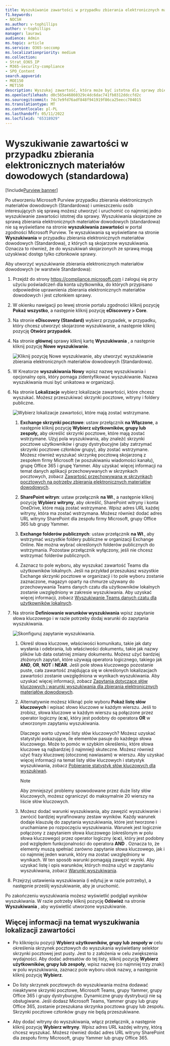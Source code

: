 ```yaml
---
title: Wyszukiwanie zawartości w przypadku zbierania elektronicznych materiałów dowodowych (standardowa)
f1.keywords:
- NOCSH
ms.author: v-tophillips
author: v-tophillips
manager: laurawi
audience: Admin
ms.topic: article
ms.service: O365-seccomp
ms.localizationpriority: medium
ms.collection:
- Strat_O365_IP
- M365-security-compliance
- SPO_Content
search.appverid:
- MOE150
- MET150
description: Wyszukaj zawartość, która może być istotna dla sprawy zbierania elektronicznych materiałów dowodowych (standardowa).
ms.openlocfilehash: d0c565e46860329c4dc6dac741fb0312ddccfd2c
ms.sourcegitcommit: 7dc7e9fd76adf848f941919f86ca25eecc704015
ms.translationtype: MT
ms.contentlocale: pl-PL
ms.lasthandoff: 05/11/2022
ms.locfileid: "65318929"
---
```

# <a name="search-for-content-in-a-ediscovery-standard-case"></a>Wyszukiwanie zawartości w przypadku zbierania elektronicznych materiałów dowodowych (standardowa)

[!include[Purview banner](../includes/purview-rebrand-banner.md)]

Po utworzeniu Microsoft Purview przypadku zbierania elektronicznych materiałów dowodowych (Standardowa) i umieszczeniu osób interesujących się sprawą możesz utworzyć i uruchomić co najmniej jedno wyszukiwanie zawartości istotnej dla sprawy. Wyszukiwania skojarzone ze sprawą zbierania elektronicznych materiałów dowodowych (standardowa) nie są wyświetlane na stronie **wyszukiwania zawartości** w portal zgodności Microsoft Purview. Te wyszukiwania są wyświetlane na stronie **Wyszukiwania** w przypadku zbierania elektronicznych materiałów dowodowych (Standardowa), z których są skojarzone wyszukiwania. Oznacza to również, że do wyszukiwań skojarzonych ze sprawą mogą uzyskiwać dostęp tylko członkowie sprawy.

Aby utworzyć wyszukiwanie zbierania elektronicznych materiałów dowodowych (w warstwie Standardowa):
  
1. Przejdź do strony <https://compliance.microsoft.com> i zaloguj się przy użyciu poświadczeń dla konta użytkownika, do których przypisano odpowiednie uprawnienia zbierania elektronicznych materiałów dowodowych i jest członkiem sprawy.

2. W okienku nawigacji po lewej stronie portalu zgodności kliknij pozycję **Pokaż wszystko**, a następnie kliknij pozycję **eDiscovery > Core**.

3. Na stronie **eDiscovery (Standard)** wybierz przypadek, w przypadku, który chcesz utworzyć skojarzone wyszukiwanie, a następnie kliknij pozycję **Otwórz przypadek**.

4. Na stronie **głównej** sprawy kliknij kartę **Wyszukiwania** , a następnie kliknij pozycję **Nowe wyszukiwanie**.

   ![Kliknij pozycję Nowe wyszukiwanie, aby utworzyć wyszukiwanie zbierania elektronicznych materiałów dowodowych (Standardowa).](../media/CoreeDiscoverySearch1.png)

5. W Kreatorze **wyszukiwania Nowy** wpisz nazwę wyszukiwania i opcjonalny opis, który pomaga zidentyfikować wyszukiwanie. Nazwa wyszukiwania musi być unikatowa w organizacji.

6. Na stronie **Lokalizacje** wybierz lokalizacje zawartości, które chcesz wyszukać. Możesz przeszukiwać skrzynki pocztowe, witryny i foldery publiczne.

    ![Wybierz lokalizacje zawartości, które mają zostać wstrzymane.](../media/ContentSearchLocations.png)
  
   1. **Exchange skrzynki pocztowe**: ustaw przełącznik **na Włączone**, a następnie kliknij pozycję **Wybierz użytkowników, grupy lub zespoły,** aby określić skrzynki pocztowe, które mają zostać wstrzymane. Użyj pola wyszukiwania, aby znaleźć skrzynki pocztowe użytkowników i grupy dystrybucyjne (aby zatrzymać skrzynki pocztowe członków grupy), aby zostać wstrzymane. Możesz również wyszukać skrzynkę pocztową skojarzoną z zespołem firmy Microsoft (w poszukiwaniu wiadomości kanału), grupę Office 365 i grupę Yammer. Aby uzyskać więcej informacji na temat danych aplikacji przechowywanych w skrzynkach pocztowych, zobacz [Zawartość przechowywana w skrzynkach pocztowych na potrzeby zbierania elektronicznych materiałów dowodowych](what-is-stored-in-exo-mailbox.md).

   2. **SharePoint witryn**: ustaw przełącznik **na Wł**., a następnie kliknij pozycję **Wybierz witryny**, aby określić, SharePoint witryny i konta OneDrive, które mają zostać wstrzymane. Wpisz adres URL każdej witryny, która ma zostać wstrzymana. Możesz również dodać adres URL witryny SharePoint dla zespołu firmy Microsoft, grupy Office 365 lub grupy Yammer.
  
   3. **Exchange folderów publicznych**: ustaw przełącznik **na Wł**., aby wstrzymać wszystkie foldery publiczne w organizacji Exchange Online. Nie można wybrać określonych folderów publicznych do wstrzymania. Pozostaw przełącznik wyłączony, jeśli nie chcesz wstrzymać folderów publicznych.
  
   4. Zaznacz to pole wyboru, aby wyszukać zawartość Teams dla użytkowników lokalnych. Jeśli na przykład przeszukasz wszystkie Exchange skrzynki pocztowe w organizacji i to pole wyboru zostanie zaznaczone, magazyn oparty na chmurze używany do przechowywania Teams danych czatu dla użytkowników lokalnych zostanie uwzględniony w zakresie wyszukiwania. Aby uzyskać więcej informacji, zobacz [Wyszukiwanie Teams danych czatu dla użytkowników lokalnych](search-cloud-based-mailboxes-for-on-premises-users.md).

7. Na stronie **Definiowanie warunków wyszukiwania** wpisz zapytanie słowa kluczowego i w razie potrzeby dodaj warunki do zapytania wyszukiwania.

   ![Skonfiguruj zapytanie wyszukiwania.](../media/ContentSearchQuery.png)

   1. Określ słowa kluczowe, właściwości komunikatu, takie jak daty wysłania i odebrania, lub właściwości dokumentu, takie jak nazwy plików lub data ostatniej zmiany dokumentu. Możesz użyć bardziej złożonych zapytań, które używają operatora logicznego, takiego jak **AND**, **OR**, **NOT** i **NEAR**. Jeśli pole słowa kluczowego pozostanie puste, cała zawartość znajdująca się w określonych lokalizacjach zawartości zostanie uwzględniona w wynikach wyszukiwania. Aby uzyskać więcej informacji, zobacz [Zapytania dotyczące słów kluczowych i warunki wyszukiwania dla zbierania elektronicznych materiałów dowodowych](keyword-queries-and-search-conditions.md).

   2. Alternatywnie możesz kliknąć pole wyboru **Pokaż listę słów kluczowych** i wpisać słowo kluczowe w każdym wierszu. Jeśli to zrobisz, słowa kluczowe w każdym wierszu są połączone przez operator logiczny (**c:s**), który jest podobny do operatora **OR** w utworzonym zapytaniu wyszukiwania.

      Dlaczego warto używać listy słów kluczowych? Możesz uzyskać statystyki pokazujące, ile elementów pasuje do każdego słowa kluczowego. Może to pomóc w szybkim określeniu, które słowa kluczowe są najbardziej (i najmniej) skuteczne. Możesz również użyć frazy kluczowej (otoczonej nawiasami) w wierszu. Aby uzyskać więcej informacji na temat listy słów kluczowych i statystyk wyszukiwania, zobacz [Pobieranie statystyk słów kluczowych dla wyszukiwań](view-keyword-statistics-for-content-search.md#get-keyword-statistics-for-searches).

      > [!NOTE]
      > Aby zmniejszyć problemy spowodowane przez duże listy słów kluczowych, możesz ograniczyć do maksymalnie 20 wierszy na liście słów kluczowych.

   3. Możesz dodać warunki wyszukiwania, aby zawęzić wyszukiwanie i zwrócić bardziej wyrafinowany zestaw wyników. Każdy warunek dodaje klauzulę do zapytania wyszukiwania, które jest tworzone i uruchamiane po rozpoczęciu wyszukiwania. Warunek jest logicznie połączony z zapytaniem słowa kluczowego (określonym w polu słowa kluczowego) przez operator logiczny (**c:c**), który jest podobny pod względem funkcjonalności do operatora **AND** . Oznacza to, że elementy muszą spełniać zarówno zapytanie słowa kluczowego, jak i co najmniej jeden warunk, który ma zostać uwzględniony w wynikach. W ten sposób warunki pomagają zawęzić wyniki. Aby uzyskać listę i opis warunków, których można użyć w zapytaniu wyszukiwania, zobacz [Warunki wyszukiwania](keyword-queries-and-search-conditions.md#search-conditions).

8. Przejrzyj ustawienia wyszukiwania (i edytuj je w razie potrzeby), a następnie prześlij wyszukiwanie, aby je uruchomić.

Po zakończeniu wyszukiwania możesz wyświetlić podgląd wyników wyszukiwania. W razie potrzeby kliknij pozycję **Odśwież** na stronie **Wyszukiwania** , aby wyświetlić utworzone wyszukiwanie.

## <a name="more-information-about-searching-content-locations"></a>Więcej informacji na temat wyszukiwania lokalizacji zawartości

- Po kliknięciu pozycji **Wybierz użytkowników, grupy lub zespoły w** celu określenia skrzynek pocztowych do wyszukania wyświetlany selektor skrzynki pocztowej jest pusty. Jest to z założenia w celu zwiększenia wydajności. Aby dodać adresatów do tej listy, kliknij pozycję **Wybierz użytkowników, grupy lub zespoły**, wpisz nazwę (co najmniej trzy znaki) w polu wyszukiwania, zaznacz pole wyboru obok nazwy, a następnie kliknij pozycję **Wybierz**.

- Do listy skrzynek pocztowych do wyszukiwania można dodawać nieaktywne skrzynki pocztowe, Microsoft Teams, grupy Yammer, grupy Office 365 i grupy dystrybucyjne. Dynamiczne grupy dystrybucji nie są obsługiwane. Jeśli dodasz Microsoft Teams, Yammer grupy lub grupy Office 365, zostanie przeszukana skrzynka pocztowa grupy lub zespołu. Skrzynki pocztowe członków grupy nie będą przeszukiwane.

- Aby dodać witryny do wyszukiwania, włącz przełącznik, a następnie kliknij pozycję **Wybierz witryny**. Wpisz adres URL każdej witryny, którą chcesz wyszukać. Możesz również dodać adres URL witryny SharePoint dla zespołu firmy Microsoft, grupy Yammer lub grupy Office 365.
